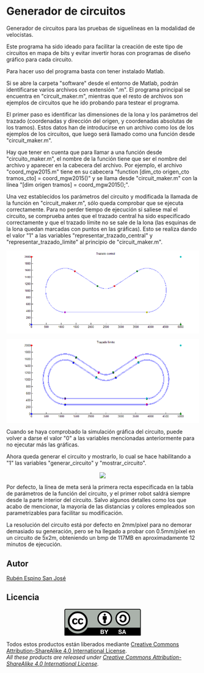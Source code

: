 # Generador de circuitos
Generador de circuitos para las pruebas de siguelíneas en la modalidad de velocistas.

Este programa ha sido ideado para facilitar la creación de este tipo de circuitos en mapa de bits y evitar invertir horas con programas de diseño gráfico para cada circuito.

Para hacer uso del programa basta con tener instalado Matlab.

Si se abre la carpeta "software" desde el entorno de Matlab, podrán identificarse varios archivos con extensión ".m". El programa principal se encuentra en "circuit_maker.m", mientras que el resto de archivos son ejemplos de circuitos que he ido probando para testear el programa.

El primer paso es identificar las dimensiones de la lona y los parámetros del trazado (coordenadas y dirección del origen, y coordenadas absolutas de los tramos). Estos datos han de introducirse en un archivo como los de los ejemplos de los circuitos, que luego será llamado como una función desde "circuit_maker.m".

Hay que tener en cuenta que para llamar a una función desde "circuito_maker.m", el nombre de la función tiene que ser el nombre del archivo y aparecer en la cabecera del archivo. Por ejemplo, el archivo "coord_mgw2015.m" tiene en su cabecera "function [dim_cto origen_cto tramos_cto] = coord_mgw2015()" y se llama desde "circuit_maker.m" con la línea "[dim origen tramos] = coord_mgw2015();".

Una vez establecidos los parámetros del circuito y modificada la llamada de la función en "circuit_maker.m", sólo queda comprobar que se ejecuta correctamente. Para no perder tiempo de ejecución si saliese mal el circuito, se comprueba antes que el trazado central ha sido especificado correctamente y que el trazado límite no se sale de la lona (las esquinas de la lona quedan marcadas con puntos en las gráficas). Esto se realiza dando el valor "1" a las variables "representar_trazado_central" y "representar_trazado_limite" al principio de "circuit_maker.m".

<p align="center">
<img src="images/Trazado central.png" width="600" align = "center">
</p>

<p align="center">
<img src="images/Trazado limite.png" width="600" align = "center">
</p>

Cuando se haya comprobado la simulación gráfica del circuito, puede volver a darse el valor "0" a las variables mencionadas anteriormente para no ejecutar más las gráficas.

Ahora queda generar el circuito y mostrarlo, lo cual se hace habilitando a "1" las variables "generar_circuito" y "mostrar_circuito".

<p align="center">
<img src="images/circuito.bmp" width="600" align = "center">
</p>

Por defecto, la línea de meta será la primera recta especificada en la tabla de parámetros de la función del circuito, y el primer robot saldrá siempre desde la parte interior del circuito. Salvo algunos detalles como los que acabo de mencionar, la mayoría de las distancias y colores empleados son parametrizables para facilitar su modificación.

La resolución del circuito está por defecto en 2mm/píxel para no demorar demasiado su generación, pero se ha llegado a probar con 0.5mm/píxel en un circuito de 5x2m, obteniendo un bmp de 117MB en aproximadamente 12 minutos de ejecución.

## Autor
[Rubén Espino San José](https://github.com/Resaj)

## Licencia
<p align="center">
<img src="license/by-sa.png" align = "center">
</p>

Todos estos productos están liberados mediante [Creative Commons Attribution-ShareAlike 4.0 International License](http://creativecommons.org/licenses/by-sa/4.0/).  
_All these products are released under [Creative Commons Attribution-ShareAlike 4.0 International License](http://creativecommons.org/licenses/by-sa/4.0/)._
